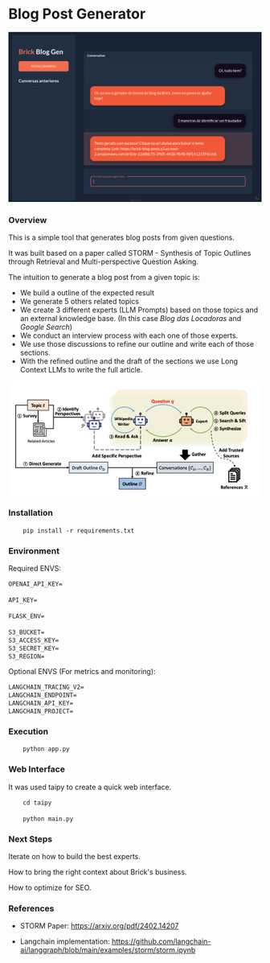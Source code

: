 # Blog Post Generator
![alt text](./assets/blog-gen.png)

### Overview
This is a simple tool that generates blog posts from given questions. 

It was built based on a paper called STORM - Synthesis of Topic Outlines through
Retrieval and Multi-perspective Question Asking.

The intuition to generate a blog post from a given topic is:
- We build a outline of the expected result
- We generate 5 others related topics
- We create 3 different experts (LLM Prompts) based on those topics and an external knowledge base. (In this case *Blog das Locadoras* and *Google Search*) 
- We conduct an interview process with each one of those experts. 
- We use those discussions to refine our outline and write each of those sections.
- With the refined outline and the draft of the sections we use Long Context LLMs to write the full article. 

![alt text](./assets/image.png)

### Installation

```
    pip install -r requirements.txt
```

### Environment

Required ENVS:
```
OPENAI_API_KEY=

API_KEY=

FLASK_ENV=

S3_BUCKET=
S3_ACCESS_KEY=
S3_SECRET_KEY=
S3_REGION=
```

Optional ENVS (For metrics and monitoring):
```
LANGCHAIN_TRACING_V2=
LANGCHAIN_ENDPOINT=
LANGCHAIN_API_KEY=
LANGCHAIN_PROJECT=
```

### Execution

```
    python app.py
```

### Web Interface
It was used taipy to create a quick web interface.

```
    cd taipy

    python main.py
```

### Next Steps
Iterate on how to build the best experts.

How to bring the right context about Brick's business.

How to optimize for SEO.

### References

- STORM Paper: https://arxiv.org/pdf/2402.14207

- Langchain implementation: https://github.com/langchain-ai/langgraph/blob/main/examples/storm/storm.ipynb